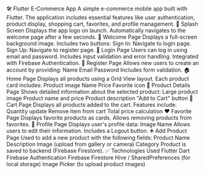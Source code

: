 🛠️ Flutter E-Commerce App
A simple e-commerce mobile app built with Flutter. The application includes essential features like user authentication, product display, shopping cart, favorites, and profile management.
📱 Splash Screen
Displays the app logo on launch.
Automatically navigates to the welcome page after a few seconds.
👋 Welcome Page
Displays a full-screen background image.
Includes two buttons:
Sign In: Navigate to login page.
Sign Up: Navigate to register page.
🔐 Login Page
Users can log in using email and password.
Includes input validation and error handling.
Integrated with Firebase Authentication.
📝 Register Page
Allows new users to create an account by providing:
Name
Email
Password
Includes form validation.
🏠 Home Page
Displays all products using a Grid View layout.
Each product card includes:
Product image
Name
Price
Favorite icon
📄 Product Details Page
Shows detailed information about the selected product:
Large product image
Product name and price
Product description
"Add to Cart" button
🛒 Cart Page
Displays all products added to the cart.
Features include:
Quantity update
Remove item from cart
Total price calculation
❤️ Favorite Page
Displays favorite products as cards.
Allows removing products from favorites.
👤 Profile Page
Displays user's profile data:
Image
Name
Allows users to edit their information.
Includes a Logout button.
➕ Add Product Page
Used to add a new product with the following fields:
Product Name
Description
Image (upload from gallery or camera)
Category
Product is saved to backend (Firebase Firestore).
✅ Technologies Used
Flutter
Dart
Firebase Authentication
Firebase Firestore
Hive / SharedPreferences (for local storage)
Image Picker (to upload product images)
